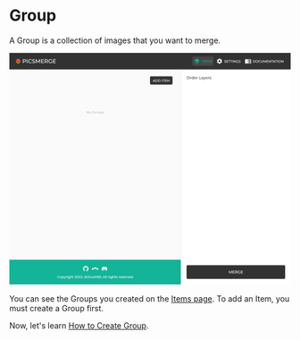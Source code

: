 # Group

A Group is a collection of images that you want to merge.

![img_1.png](img_1.png)

You can see the Groups you created on the [Items page](/app/items).
To add an Item, you must create a Group first.

Now, let's learn [How to Create Group](/app/documentation/group/create).
